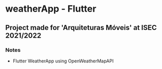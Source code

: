

# weatherApp - Flutter
 
## Project made for 'Arquiteturas Móveis' at ISEC 2021/2022 

### Notes
- Flutter WeatherApp using OpenWeatherMapAPI
